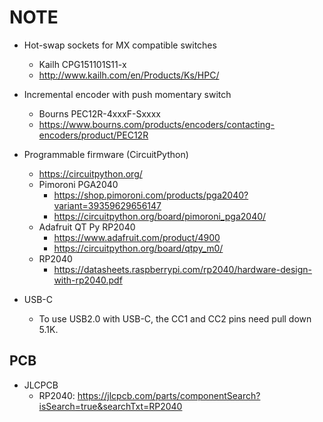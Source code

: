 # NOTE

- Hot-swap sockets for MX compatible switches
    - Kailh CPG151101S11-x
    - http://www.kailh.com/en/Products/Ks/HPC/

- Incremental encoder with push momentary switch
    - Bourns PEC12R-4xxxF-Sxxxx
    - https://www.bourns.com/products/encoders/contacting-encoders/product/PEC12R

- Programmable firmware (CircuitPython)
    - https://circuitpython.org/
    - Pimoroni PGA2040
        - https://shop.pimoroni.com/products/pga2040?variant=39359629656147
        - https://circuitpython.org/board/pimoroni_pga2040/
    - Adafruit QT Py RP2040
        - https://www.adafruit.com/product/4900
        - https://circuitpython.org/board/qtpy_m0/
    - RP2040
        - https://datasheets.raspberrypi.com/rp2040/hardware-design-with-rp2040.pdf

- USB-C
    - To use USB2.0 with USB-C, the CC1 and CC2 pins need pull down 5.1K.


## PCB

- JLCPCB
    - RP2040: https://jlcpcb.com/parts/componentSearch?isSearch=true&searchTxt=RP2040
